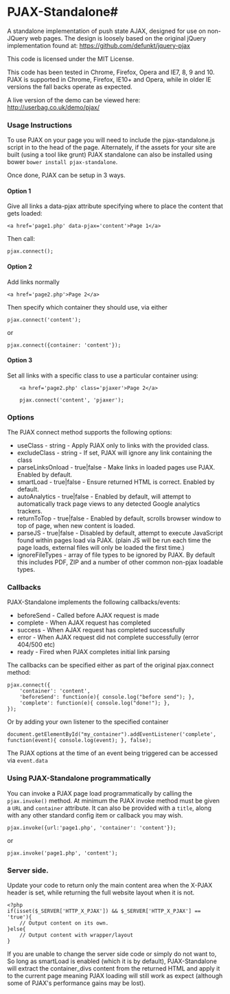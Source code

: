 # PJAX-Standalone#

A standalone implementation of push state AJAX, designed for use on non-JQuery web pages.
The design is loosely based on the original jQuery implementation found at: https://github.com/defunkt/jquery-pjax

This code is licensed under the MIT License.

This code has been tested in Chrome, Firefox, Opera and IE7, 8, 9 and 10. 
PJAX is supported in Chrome, Firefox, IE10+ and Opera, while in older IE versions the fall backs operate as expected.

A live version of the demo can be viewed here: http://userbag.co.uk/demo/pjax/

### Usage Instructions

To use PJAX on your page you will need to include the pjax-standalone.js script in to the head of the page. Alternately, if the assets for your site are built (using a tool like grunt) PJAX standalone can also be installed using bower `bower install pjax-standalone`.

Once done, PJAX can be setup in 3 ways. 

#### Option 1
Give all links a data-pjax attribute specifying where to place the content that gets loaded:

    <a href='page1.php' data-pjax='content'>Page 1</a>

Then call:

	pjax.connect();

#### Option 2
Add links normally

	<a href='page2.php'>Page 2</a>
	
Then specify which container they should use, via either

	pjax.connect('content');

or

	pjax.connect({container: 'content'});

#### Option 3
Set all links with a specific class to use a particular container using:

```
	<a href='page2.php' class='pjaxer'>Page 2</a>
```

```
	pjax.connect('content', 'pjaxer');
```	
### Options

The PJAX connect method supports the following options:

* useClass - string - Apply PJAX only to links with the provided class.
* excludeClass - string - If set, PJAX will ignore any link containing the class
* parseLinksOnload - true|false - Make links in loaded pages use PJAX. Enabled by default.
* smartLoad - true|false - Ensure returned HTML is correct. Enabled by default.
* autoAnalytics - true|false - Enabled by default, will attempt to automatically track page views to any detected Google analytics trackers.
* returnToTop - true|false - Enabled by default, scrolls browser window to top of page, when new content is loaded.
* parseJS - true|false - Disabled by default, attempt to execute JavaScript found within pages load via PJAX. (plain JS will be run each time the page loads, external files will only be loaded the first time.)
* ignoreFileTypes - array of file types to be ignored by PJAX. By default this includes PDF, ZIP and a number of other common non-pjax loadable types.

### Callbacks

PJAX-Standalone implements the following callbacks/events:

* beforeSend - Called before AJAX request is made
* complete - When AJAX request has completed
* success - When AJAX request has completed successfully
* error - When AJAX request did not complete successfully (error 404/500 etc)
* ready - Fired when PJAX completes initial link parsing

The callbacks can be specified either as part of the original pjax.connect method:

	pjax.connect({
		'container': 'content',
		'beforeSend': function(e){ console.log("before send"); },
		'complete': function(e){ console.log("done!"); },
	});

Or by adding your own listener to the specified container

	document.getElementById("my_container").addEventListener('complete', function(event){ console.log(event); }, false);

The PJAX options at the time of an event being triggered can be accessed via `event.data`

### Using PJAX-Standalone programmatically

You can invoke a PJAX page load programmatically by calling the `pjax.invoke()` method.
At minimum the PJAX invoke method must be given a `URL` and `container` attribute. It can also
be provided with a `title`, along with any other standard config item or callback you may wish.

	pjax.invoke({url:'page1.php', 'container': 'content'});

or
	
	pjax.invoke('page1.php', 'content');

### Server side.

Update your code to return only the main content area when the X-PJAX header is set, while returning the full website layout when it is not.
	
	<?php
	if(isset($_SERVER['HTTP_X_PJAX']) && $_SERVER['HTTP_X_PJAX'] == 'true'){
		// Output content on its own.
	}else{
		// Output content with wrapper/layout
	}

If you are unable to change the server side code or simply do not want to, So long as smartLoad is enabled (which it is by default), PJAX-Standalone will extract the container_divs content from the returned HTML and apply it to the current page meaning PJAX loading will still work as expect (although some of PJAX's performance gains may be lost).


	
	
	


      

	
